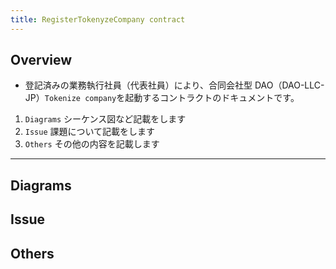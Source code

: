 ```yaml
---
title: RegisterTokenyzeCompany contract
---
```


## Overview

- 登記済みの業務執行社員（代表社員）により、合同会社型 DAO（DAO-LLC-JP）`Tokenize company`を起動するコントラクトのドキュメントです。

1. `Diagrams` シーケンス図など記載をします
2. `Issue` 課題について記載をします
3. `Others` その他の内容を記載します

---

## Diagrams

## Issue

## Others
